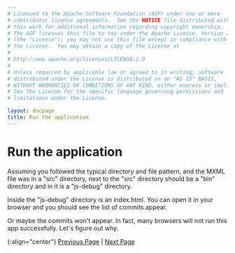 ```yaml
---
# Licensed to the Apache Software Foundation (ASF) under one or more
# contributor license agreements.  See the NOTICE file distributed with
# this work for additional information regarding copyright ownership.
# The ASF licenses this file to You under the Apache License, Version 2.0
# (the "License"); you may not use this file except in compliance with
# the License.  You may obtain a copy of the License at
# 
# http://www.apache.org/licenses/LICENSE-2.0
# 
# Unless required by applicable law or agreed to in writing, software
# distributed under the License is distributed on an "AS IS" BASIS,
# WITHOUT WARRANTIES OR CONDITIONS OF ANY KIND, either express or implied.
# See the License for the specific language governing permissions and
# limitations under the License.

layout: docpage
title: Run the application
---
```


# Run the application

Assuming you followed the typical directory and file pattern, and the MXML file was in a "src" directory, next to the "src" directory should be a "bin" directory and in it is a "js-debug" directory.

Inside the "js-debug" directory is an index.html.  You can open it in your browser and you should see the list of commits appear.

Or maybe the commits won't appear.  In fact, many browsers will not run this app successfully.  Let's figure out why.

{:align="center"}
[Previous Page](create-an-application/application-tutorial/build.html) \| [Next Page](create-an-application/application-tutorial/debug.html)

